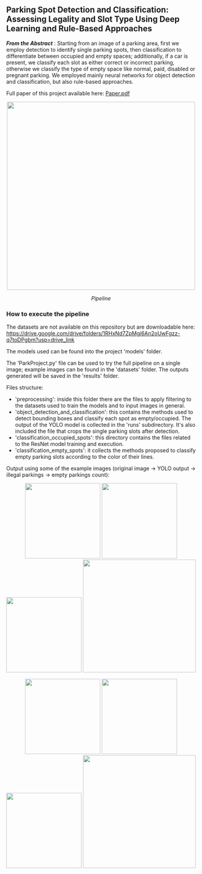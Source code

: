 ## Parking Spot Detection and Classification: Assessing Legality and Slot Type Using Deep Learning and Rule-Based Approaches

***From the Abstract*** : Starting from an image of a parking area, first we employ detection to identify single parking spots, then classification to differentiate between occupied and empty spaces; additionally, if a car is present, we classify each slot as either correct or incorrect parking, otherwise we classify the type of empty space like normal, paid, disabled or pregnant parking. We employed mainly neural networks for object detection and classification, but also rule-based approaches.
<p></p>

Full paper of this project available here:
[Paper.pdf](https://github.com/user-attachments/files/21104356/Park_Project_Paper_compressed.pdf)


<p align="center">
  <img src="https://github.com/user-attachments/assets/9c3a7c16-429b-4965-af89-4e26f267624c" width='500'>
</p>
<p align="center"> <i>Pipeline</i> </p>

### How to execute the pipeline
The datasets are not available on this repository but are downloadable here: https://drive.google.com/drive/folders/1RHxNd7ZpMgi6An2oUwFgzz-q7toDPgbm?usp=drive_link

The models used can be found into the project 'models' folder.

The 'ParkProject.py' file can be used to try the full pipeline on a single image; example images can be found in the 'datasets' folder. The outputs generated will be saved in the 'results' folder.

Files structure:
<ul>
  <li>'preprocessing': inside this folder there are the files to apply filtering to the datasets used to train the models and to input images in general.</li>
  <li>'object_detection_and_classification': this contains the methods used to detect bounding boxes and classify each spot as empty/occupied. The output of the YOLO model is collected in the 'runs' subdirectory. It's also included the file that crops the single parking slots after detection.</li>
  <li>'classification_occupied_spots': this directory contains the files related to the ResNet model training and execution.</li>
  <li>'classification_empty_spots': it collects the methods proposed to classify empty parking slots according to the color of their lines.</li>
</ul>

Output using some of the example images (original image -> YOLO output -> illegal parkings -> empty parkings count):

<p align='center'>
<img src="https://github.com/user-attachments/assets/b94a2ebd-8360-428c-b609-05e59e60eeda" width='200'>
<img src="https://github.com/user-attachments/assets/476ad931-7f78-4a47-8e57-6e5822d5e6d6" width='200'>
<img src="https://github.com/user-attachments/assets/f405f79b-205b-4588-9987-d67bef3a5f9e" width='200'>
<img src="https://github.com/user-attachments/assets/3549826d-17d2-49ba-ae88-5084cc59a1d1" width='300'>
</p>

<p align='center'>
<img src="https://github.com/user-attachments/assets/4d844192-5860-4e7b-ae45-b07c8c8c34d8" width='200'>
<img src="https://github.com/user-attachments/assets/5e33f35f-09b0-495a-a040-2695f11c5800" width='200'>
<img src="https://github.com/user-attachments/assets/30468e5a-145f-4e09-b4c3-a628cb63fc0b" width='200'>
<img src="https://github.com/user-attachments/assets/b79bd66d-8615-4257-b487-29edf961c279" width='300'>
</p>

